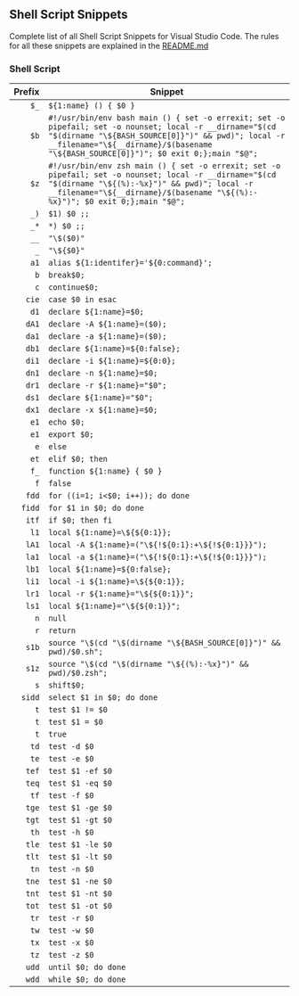 ## Shell Script Snippets

Complete list of all Shell Script Snippets for Visual Studio Code. The rules for all these snippets are explained in the [README.md](./README.md)


### Shell Script

| Prefix | Snippet |
| ------:| ------- |
| `$_` | `${1:name} () { $0 }` |
| `$b` | `#!/usr/bin/env bash main () { set -o errexit; set -o pipefail; set -o nounset; local -r __dirname="$(cd "$(dirname "\${BASH_SOURCE[0]}")" && pwd)"; local -r __filename="\${__dirname}/$(basename "\${BASH_SOURCE[0]}")"; $0 exit 0;};main "$@";` |
| `$z` | `#!/usr/bin/env zsh main () { set -o errexit; set -o pipefail; set -o nounset; local -r __dirname="$(cd "$(dirname "\${(%):-%x}")" && pwd)"; local -r __filename="\${__dirname}/$(basename "\${(%):-%x}")"; $0 exit 0;};main "$@";` |
| `_)` | `$1) $0 ;;` |
| `_*` | `*) $0 ;;` |
| `__` | `"\$($0)"` |
| `_` | `"\${$0}"` |
| `a1` | `alias ${1:identifer}='${0:command}';` |
| `b` | `break$0;` |
| `c` | `continue$0;` |
| `cie` | `case $0 in esac` |
| `d1` | `declare ${1:name}=$0;` |
| `dA1` | `declare -A ${1:name}=($0);` |
| `da1` | `declare -a ${1:name}=($0);` |
| `db1` | `declare ${1:name}=${0:false};` |
| `di1` | `declare -i ${1:name}=${0:0};` |
| `dn1` | `declare -n ${1:name}=$0;` |
| `dr1` | `declare -r ${1:name}="$0";` |
| `ds1` | `declare ${1:name}="$0";` |
| `dx1` | `declare -x ${1:name}=$0;` |
| `e1` | `echo $0;` |
| `e1` | `export $0;` |
| `e` | `else` |
| `et` | `elif $0; then` |
| `f_` | `function ${1:name} { $0 }` |
| `f` | `false` |
| `fdd` | `for ((i=1; i<$0; i++)); do done` |
| `fidd` | `for $1 in $0; do done` |
| `itf` | `if $0; then fi` |
| `l1` | `local ${1:name}=\${${0:1}};` |
| `lA1` | `local -A ${1:name}=("\${!${0:1}:+\${!${0:1}}}");` |
| `la1` | `local -a ${1:name}=("\${!${0:1}:+\${!${0:1}}}");` |
| `lb1` | `local ${1:name}=${0:false};` |
| `li1` | `local -i ${1:name}=\${${0:1}};` |
| `lr1` | `local -r ${1:name}="\${${0:1}}";` |
| `ls1` | `local ${1:name}="\${${0:1}}";` |
| `n` | `null` |
| `r` | `return` |
| `s1b` | `source "\$(cd "\$(dirname "\${BASH_SOURCE[0]}")" && pwd)/$0.sh";` |
| `s1z` | `source "\$(cd "\$(dirname "\${(%):-%x}")" && pwd)/$0.zsh";` |
| `s` | `shift$0;` |
| `sidd` | `select $1 in $0; do done` |
| `t` | `test $1 != $0` |
| `t` | `test $1 = $0` |
| `t` | `true` |
| `td` | `test -d $0` |
| `te` | `test -e $0` |
| `tef` | `test $1 -ef $0` |
| `teq` | `test $1 -eq $0` |
| `tf` | `test -f $0` |
| `tge` | `test $1 -ge $0` |
| `tgt` | `test $1 -gt $0` |
| `th` | `test -h $0` |
| `tle` | `test $1 -le $0` |
| `tlt` | `test $1 -lt $0` |
| `tn` | `test -n $0` |
| `tne` | `test $1 -ne $0` |
| `tnt` | `test $1 -nt $0` |
| `tot` | `test $1 -ot $0` |
| `tr` | `test -r $0` |
| `tw` | `test -w $0` |
| `tx` | `test -x $0` |
| `tz` | `test -z $0` |
| `udd` | `until $0; do done` |
| `wdd` | `while $0; do done` |